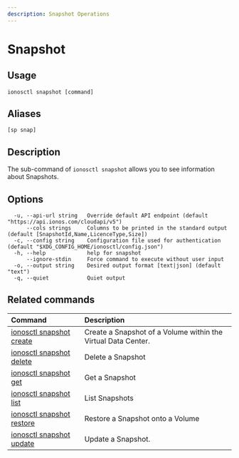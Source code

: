 ```yaml
---
description: Snapshot Operations
---
```


# Snapshot

## Usage

```text
ionosctl snapshot [command]
```

## Aliases

```text
[sp snap]
```

## Description

The sub-command of `ionosctl snapshot` allows you to see information about Snapshots.

## Options

```text
  -u, --api-url string   Override default API endpoint (default "https://api.ionos.com/cloudapi/v5")
      --cols strings     Columns to be printed in the standard output (default [SnapshotId,Name,LicenceType,Size])
  -c, --config string    Configuration file used for authentication (default "$XDG_CONFIG_HOME/ionosctl/config.json")
  -h, --help             help for snapshot
      --ignore-stdin     Force command to execute without user input
  -o, --output string    Desired output format [text|json] (default "text")
  -q, --quiet            Quiet output
```

## Related commands

| Command | Description |
| :--- | :--- |
| [ionosctl snapshot create](create.md) | Create a Snapshot of a Volume within the Virtual Data Center. |
| [ionosctl snapshot delete](delete.md) | Delete a Snapshot |
| [ionosctl snapshot get](get.md) | Get a Snapshot |
| [ionosctl snapshot list](list.md) | List Snapshots |
| [ionosctl snapshot restore](restore.md) | Restore a Snapshot onto a Volume |
| [ionosctl snapshot update](update.md) | Update a Snapshot. |

